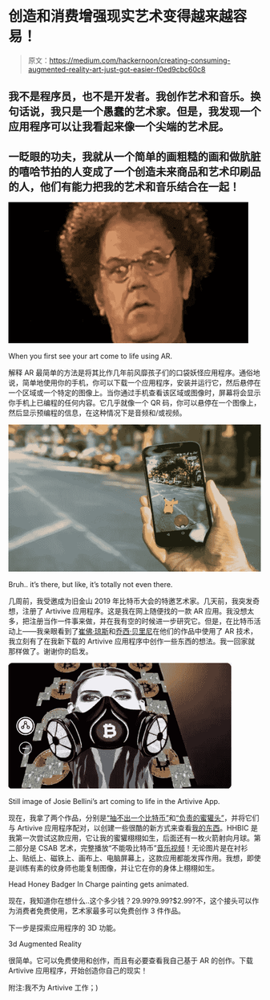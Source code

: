 # 创造和消费增强现实艺术变得越来越容易！

> 原文：<https://medium.com/hackernoon/creating-consuming-augmented-reality-art-just-got-easier-f0ed9cbc60c8>

## 我不是程序员，也不是开发者。我创作艺术和音乐。换句话说，我只是一个愚蠢的艺术家。但是，我发现一个应用程序可以让我看起来像一个尖端的艺术屁。

## 一眨眼的功夫，我就从一个简单的画粗糙的画和做肮脏的嘻哈节拍的人变成了一个创造未来商品和艺术印刷品的人，他们有能力把我的艺术和音乐结合在一起！

![](img/e3e4bfe0d649ee91f54b8ff3e2ee51db.png)

When you first see your art come to life using AR.

解释 AR 最简单的方法是将其比作几年前风靡孩子们的口袋妖怪应用程序。通俗地说，简单地使用你的手机，你可以下载一个应用程序，安装并运行它，然后悬停在一个区域或一个特定的图像上。当你通过手机查看该区域或图像时，屏幕将会显示你手机上已编程的任何内容。它几乎就像一个 QR 码，你可以悬停在一个图像上，然后显示预编程的信息，在这种情况下是音频和/或视频。

![](img/9961cf3c7b459fd8dcc71e7ec7a288d5.png)

Bruh.. it’s there, but like, it’s totally not even there.

几周前，我受邀成为旧金山 2019 年比特币大会的特邀艺术家。几天前，我突发奇想，注册了 Artivive 应用程序。这是我在网上随便找的一款 AR 应用。我没想太多，把注册当作一件事来做，并在我有空的时候进一步研究它。但是，在比特币活动上——我亲眼看到了[崔佛·琼斯](https://twitter.com/trevorjonesart)和[乔西·贝里尼](https://twitter.com/josiebellini)在他们的作品中使用了 AR 技术，我立刻有了在我新下载的 Artivive 应用程序中创作一些东西的想法。我一回家就那样做了。谢谢你的启发。

![](img/4f0689cd4f74d6f660dc5729544c9434.png)

Still image of Josie Bellini’s art coming to life in the Artivive App.

现在，我拿了两个作品，分别是[“抽不出一个比特币”](https://twitter.com/ScrillaVentura/status/1149479991324729345)和[“负责的蜜獾头”](https://twitter.com/ScrillaVentura/status/1144824818379972609)，并将它们与 Artivive 应用程序配对，以创建一些很酷的新方式来查看[我的东西](https://rarescrilla.com/)。HHBIC 是我第一次尝试这款应用，它让我的蜜獾栩栩如生，后面还有一枚火箭射向月球。第二部分是 CSAB 艺术，完整播放“不能吸比特币”[音乐视频](https://www.youtube.com/watch?v=hPimmS0TyPs)！无论图片是在衬衫上、贴纸上、磁铁上、画布上、电脑屏幕上，这款应用都能发挥作用。我想，即使是训练有素的纹身师也能复制图像，并让它在你的身体上栩栩如生。

Head Honey Badger In Charge painting gets animated.

现在，我知道你在想什么..这个多少钱？$29.99?$9.99?$2.99?不，这个接头可以作为消费者免费使用，艺术家最多可以免费创作 3 件作品。

下一步是探索应用程序的 3D 功能。

3d Augmented Reality

很简单。它可以免费使用和创作，而且有必要查看我自己基于 AR 的创作。下载 Artivive 应用程序，开始创造你自己的现实！

附注:我不为 Artivive 工作；)